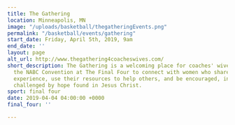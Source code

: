 ```yaml
---
title: The Gathering
location: Minneapolis, MN
image: "/uploads/basketball/thegatheringEvents.png"
permalink: "/basketball/events/gathering"
start_date: Friday, April 5th, 2019, 9am
end_date: ''
layout: page
alt_url: http://www.thegathering4coacheswives.com/
short_description: The Gathering is a welcoming place for coaches' wives attending
  the NABC Convention at The Final Four to connect with women who share their common
  experience, use their resources to help others, and be encouraged, inspired and
  challenged by hope found in Jesus Christ.
sport: final four
date: 2019-04-04 04:00:00 +0000
final_four: ''

---
```

